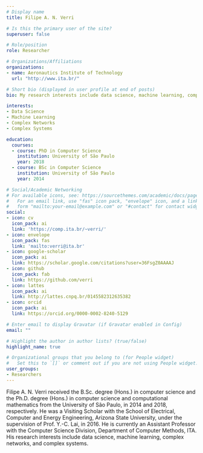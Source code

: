 ```yaml
---
# Display name
title: Filipe A. N. Verri

# Is this the primary user of the site?
superuser: false

# Role/position
role: Researcher

# Organizations/Affiliations
organizations:
- name: Aeronautics Institute of Technology
  url: "http://www.ita.br/"

# Short bio (displayed in user profile at end of posts)
bio: My research interests include data science, machine learning, complex networks, and complex systems.

interests:
- Data Science
- Machine Learning
- Complex Networks
- Complex Systems

education:
  courses:
  - course: PhD in Computer Science
    institution: University of São Paulo
    year: 2018
  - course: BSc in Computer Science
    institution: University of São Paulo
    year: 2014

# Social/Academic Networking
# For available icons, see: https://sourcethemes.com/academic/docs/page-builder/#icons
#   For an email link, use "fas" icon pack, "envelope" icon, and a link in the
#   form "mailto:your-email@example.com" or "#contact" for contact widget.
social:
- icon: cv
  icon_pack: ai
  link: 'https://comp.ita.br/~verri/'
- icon: envelope
  icon_pack: fas
  link: 'mailto:verri@ita.br'
- icon: google-scholar
  icon_pack: ai
  link: https://scholar.google.com/citations?user=36FsgZ0AAAAJ
- icon: github
  icon_pack: fab
  link: https://github.com/verri
- icon: lattes
  icon_pack: ai
  link: http://lattes.cnpq.br/0145582312635382
- icon: orcid
  icon_pack: ai
  link: https://orcid.org/0000-0002-8240-5129

# Enter email to display Gravatar (if Gravatar enabled in Config)
email: ""

# Highlight the author in author lists? (true/false)
highlight_name: true

# Organizational groups that you belong to (for People widget)
#   Set this to `[]` or comment out if you are not using People widget.
user_groups:
- Researchers
---
```


Filipe A. N. Verri received the B.Sc. degree (Hons.) in computer science
and the Ph.D. degree (Hons.) in computer science and computational mathematics
from the University of São Paulo, in 2014 and 2018, respectively. He was
a Visiting Scholar with the School of Electrical, Computer and Energy
Engineering, Arizona State University, under the supervision of Prof. Y.-C.
Lai, in 2016. He is currently an Assistant Professor with the Computer Science
Division, Department of Computer Methods, ITA. His research interests include
data science, machine learning, complex networks, and complex systems.
